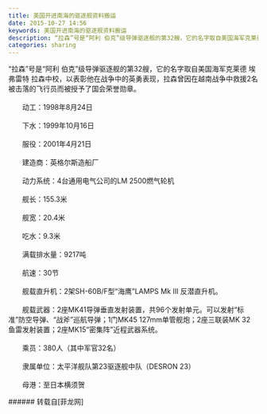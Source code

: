 ```yaml
---
title: 美国开进南海的驱逐舰资料搬运
date: 2015-10-27 14:56
keywords: 美国开进南海的驱逐舰资料搬运
description: “拉森”号是“阿利 伯克”级导弹驱逐舰的第32艘，它的名字取自美国海军克莱德 埃弗雷特 拉森中校，以表彰他在战争中的英勇表现，拉森曾因在越南战争中救援2名被击落的飞行员而被授予了国会荣誉勋章。　　动工：1998年8月24日　　下水：1999年10月16日　　服役：2001年4月21日　　建造商：英格尔斯造船厂　　动力系统：4台通用电气公司的LM 2500燃气轮机　　舰长：155.3米　　舰宽：20.4米　　吃水：9.3米　　满载排水量：9217吨　　航速：30节　　舰载直升机：2架SH-60B/F型“海鹰”LAMPS Mk III 反潜直升机。　　舰载武器：2座MK41导弹垂直发射装置，共96个发射单元。可以发射“标准”防空导弹、“战斧”巡航导弹；1门MK45 127mm单管舰炮；2座三联装MK 32 鱼雷发射装置；2座MK15“密集阵”近程武器系统。　　乘员：380人（其中军官32名）　　隶属单位：太平洋舰队第23驱逐舰中队（DESRON 23）　　母港：至日本横须贺
categories: sharing
---
```

<td class="t_f" id="postmessage_254022">

“拉森”号是“阿利 伯克”级导弹驱逐舰的第32艘，它的名字取自美国海军克莱德 埃弗雷特 拉森中校，以表彰他在战争中的英勇表现，拉森曾因在越南战争中救援2名被击落的飞行员而被授予了国会荣誉勋章。<br/>
<br/>
　　动工：1998年8月24日<br/>
<br/>
　　下水：1999年10月16日<br/>
<br/>
　　服役：2001年4月21日<br/>
<br/>
　　建造商：英格尔斯造船厂<br/>
<br/>
　　动力系统：4台通用电气公司的LM 2500燃气轮机<br/>
<br/>
　　舰长：155.3米<br/>
<br/>
　　舰宽：20.4米<br/>
<br/>
　　吃水：9.3米<br/>
<br/>
　　满载排水量：9217吨<br/>
<br/>
　　航速：30节<br/>
<br/>
　　舰载直升机：2架SH-60B/F型“海鹰”LAMPS Mk III 反潜直升机。<br/>
<br/>
　　舰载武器：2座MK41导弹垂直发射装置，共96个发射单元。可以发射“标准”防空导弹、“战斧”巡航导弹；1门MK45 127mm单管舰炮；2座三联装MK 32 鱼雷发射装置；2座MK15“密集阵”近程武器系统。<br/>
<br/>
　　乘员：380人（其中军官32名）<br/>
<br/>
　　隶属单位：太平洋舰队第23驱逐舰中队（DESRON 23）<br/>
<br/>
　　母港：至日本横须贺<br/>
</td>
###### 转载自[菲龙网]